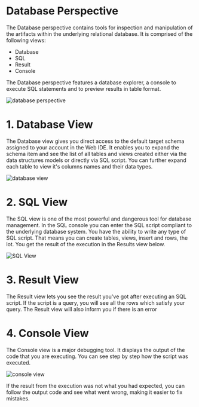 # Database Perspective

The Database perspective contains tools for inspection and manipulation of the artifacts within the underlying relational database. 
It is comprised of the following views:
 - Database
 - SQL
 - Result
 - Console 

The Database perspective features a database explorer, a console to execute SQL statements and to preview results in table format.

![database perspective](http://www.dirigible.io/help/images/ide_perspective_database.png)

# 1. Database View
The Database view gives you direct access to the default target schema assigned to your account in the Web IDE. It enables you to expand the schema item and see the list of all tables and views created either via the data structures models or directly via SQL script. You can further expand each table to view it's columns names and their data types.

![database view](http://www.dirigible.io/help/images/ide_view_database.png)

# 2. SQL View

The SQL view is one of the most powerful and dangerous tool for database management. In the SQL console you can enter the SQL script compliant to the underlying database system. You have the ability to write any type of SQL script. That means you can create tables, views, insert and rows, the lot. You get the result of the execution in the Results view below. 

![SQL View](http://www.dirigible.io/help/images/ide_view_sql.png)

# 3. Result View

The Result view lets you see the result you've got after executing an SQL script. If the script is a query, you will see all the rows which satisfy your query. The Result view will also inform you if there is an error

# 4. Console View
The Console view is a major debugging tool. It displays the output of the code that you are executing. You can see step by step how the script was executed. 

![console view](http://www.dirigible.io/help/images/ide_view_console.png)

If the result from the execution was not what you had expected, you can follow the output code and see what went wrong, making it easier to fix mistakes.
